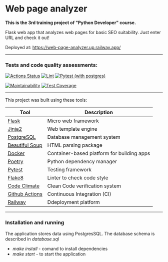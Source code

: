 # Web page analyzer

**This is the 3rd training project of "Python Developer" course.**

Flask web app that analyzes web pages for basic SEO suitability. Just enter URL and check it out!

Deployed at: https://web-page-analyzer.up.railway.app/

---
### Tests and code quality assessments:
[![Actions Status](https://github.com/Andrey-Volkovitskiy/python-project-83/workflows/hexlet-check/badge.svg)](https://github.com/Andrey-Volkovitskiy/python-project-83/actions)    [![Lint](https://github.com/Andrey-Volkovitskiy/python-project-83/actions/workflows/flake8_linter.yml/badge.svg)](https://github.com/Andrey-Volkovitskiy/python-project-83/actions/workflows/flake8_linter.yml)    [![Pytest (with postgres)](https://github.com/Andrey-Volkovitskiy/python-project-83/actions/workflows/pytest_with_postgres.yml/badge.svg)](https://github.com/Andrey-Volkovitskiy/python-project-83/actions/workflows/pytest_with_postgres.yml)

[![Maintainability](https://api.codeclimate.com/v1/badges/b8dd81abde1b444e80e2/maintainability)](https://codeclimate.com/github/Andrey-Volkovitskiy/python-project-83/maintainability)    [![Test Coverage](https://api.codeclimate.com/v1/badges/b8dd81abde1b444e80e2/test_coverage)](https://codeclimate.com/github/Andrey-Volkovitskiy/python-project-83/test_coverage)


---
This project was built using these tools:

| Tool                                                                        | Description                                             |
|-----------------------------------------------------------------------------|---------------------------------------------------------|
| [Flask](https://flask.palletsprojects.com/)         | Micro web framework  |
| [Jinja2](https://jinja.palletsprojects.com)         | Web template engine  |
| [PostgreSQL](https://www.postgresql.org)         | Database management system  |
| [Beautiful Soup](www.crummy.com/software/BeautifulSoup/)       | HTML parsing package  |
| [Docker](https://www.docker.com)       | Container-based platform for building apps  |
| [Poetry](https://poetry.eustace.io/)         | Python dependency manager  |
| [Pytest](https://docs.pytest.org/)               | Testing framework |
| [Flake8](https://flake8.pycqa.org/)               | Linter to check code style |
| [Code Climate](https://codeclimate.com/)               | Clean Code verification system |
| [Github Actions](https://github.com/features/actions)               | Continuous Integration (CI) |
| [Railway](https://railway.app)               | Ddeployment platform |


---
### Installation and running

The application stores data using PostgresSQL. The database schema is described in *database.sql*

- *make install* - comand to install dependencies
- *make start* - to start the application
